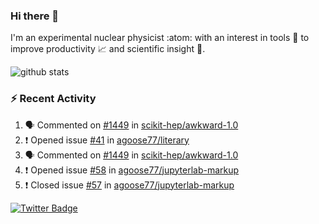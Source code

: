 ### Hi there 👋 

I'm an experimental nuclear physicist :atom: with an interest in tools :wrench: to improve productivity :chart_with_upwards_trend: and scientific insight :telescope:.

![github stats](https://github-readme-stats.vercel.app/api?username=agoose77&show_icons=true&hide_rank=true&hide_title=true&bg_color=30,e76445,904e95&text_color=efe3ec&icon_color=efe3ec)
<!--
**agoose77/agoose77** is a ✨ _special_ ✨ repository because its `README.md` (this file) appears on your GitHub profile.

Here are some ideas to get you started:

- 🔭 I’m currently working on ...
- 🌱 I’m currently learning ...
- 👯 I’m looking to collaborate on ...
- 🤔 I’m looking for help with ...
- 💬 Ask me about ...
- 📫 How to reach me: ...
- 😄 Pronouns: ...
- ⚡ Fun fact: ...
-->

### :zap: Recent Activity
<!--START_SECTION:activity-->
1. 🗣 Commented on [#1449](https://github.com/scikit-hep/awkward-1.0/issues/1449) in [scikit-hep/awkward-1.0](https://github.com/scikit-hep/awkward-1.0)
2. ❗️ Opened issue [#41](https://github.com/agoose77/literary/issues/41) in [agoose77/literary](https://github.com/agoose77/literary)
3. 🗣 Commented on [#1449](https://github.com/scikit-hep/awkward-1.0/issues/1449) in [scikit-hep/awkward-1.0](https://github.com/scikit-hep/awkward-1.0)
4. ❗️ Opened issue [#58](https://github.com/agoose77/jupyterlab-markup/issues/58) in [agoose77/jupyterlab-markup](https://github.com/agoose77/jupyterlab-markup)
5. ❗️ Closed issue [#57](https://github.com/agoose77/jupyterlab-markup/issues/57) in [agoose77/jupyterlab-markup](https://github.com/agoose77/jupyterlab-markup)
<!--END_SECTION:activity-->


[![Twitter Badge](https://img.shields.io/twitter/follow/agoose77?style=flat-square&logo=Twitter&logoColor=white&color=cornflowerblue)](https://twitter.com/agoose77)
